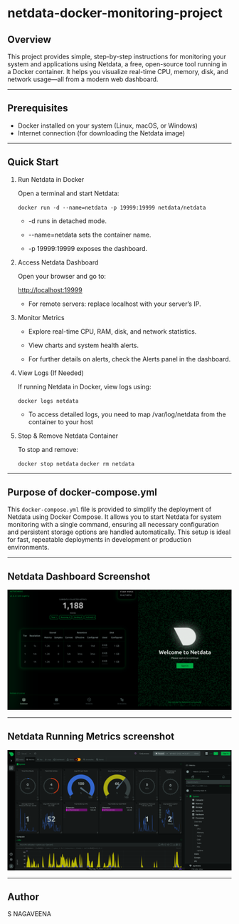 # netdata-docker-monitoring-project

## Overview

This project provides simple, step-by-step instructions for monitoring your system and applications using Netdata, a free, open-source tool running in a Docker container. It helps you visualize real-time CPU, memory, disk, and network usage—all from a modern web dashboard.

---

## Prerequisites

  - Docker installed on your system (Linux, macOS, or Windows)
  - Internet connection (for downloading the Netdata image)

---

## Quick Start

1. Run Netdata in Docker

   Open a terminal and start Netdata:

   `docker run -d --name=netdata -p 19999:19999 netdata/netdata`

      - -d runs in detached mode.

      - --name=netdata sets the container name.

      - -p 19999:19999 exposes the dashboard.

2. Access Netdata Dashboard

   Open your browser and go to:

   [http://localhost:19999](http://localhost:19999)

      - For remote servers: replace localhost with your server’s IP.

3. Monitor Metrics

    - Explore real-time CPU, RAM, disk, and network statistics.

    - View charts and system health alerts.

    - For further details on alerts, check the Alerts panel in the dashboard.

4. View Logs (If Needed)

   If running Netdata in Docker, view logs using:

   `docker logs netdata`

      - To access detailed logs, you need to map /var/log/netdata from the container to your host

5. Stop & Remove Netdata Container

   To stop and remove:

   `docker stop netdata`
   `docker rm netdata`

---

## Purpose of docker-compose.yml

This `docker-compose.yml` file is provided to simplify the deployment of Netdata using Docker Compose. It allows you to start Netdata for system monitoring with a single command, ensuring all necessary configuration and persistent storage options are handled automatically. This setup is ideal for fast, repeatable deployments in development or production environments.

---

## Netdata Dashboard Screenshot

![Netdata Dashboard Screenshot](dashboard-screenshot.png)

---

## Netdata Running Metrics screenshot

![Netdata Metrics Screenshot](metrics-screenshot.png)

---

## Author
S NAGAVEENA


